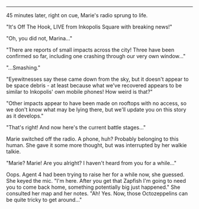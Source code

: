 ***

45 minutes later, right on cue, Marie's radio sprung to life.

"It's Off The Hook, LIVE from Inkopolis Square with breaking news!"

"Oh, you did not, Marina..."

"There are reports of small impacts across the city! Three have been confirmed so far, including one crashing through our very own window..."

"...Smashing."

"Eyewitnesses say these came down from the sky, but it doesn't appear to be space debris - at least because what we've recovered appears to be similar to Inkopolis' own mobile phones! How weird is that?"

"Other impacts appear to have been made on rooftops with no access, so we don't know what may be lying there, but we'll update you on this story as it develops."

"That's right! And now here's the current battle stages..."

Marie switched off the radio. A phone, huh? Probably belonging to this human. She gave it some more thought, but was interrupted by her walkie talkie.

"Marie? Marie! Are you alright? I haven't heard from you for a while..."

Oops. Agent 4 had been trying to raise her for a while now, she guessed. She keyed the mic. "I'm here. After you get that Zapfish I'm going to need you to come back home, something potentially big just happened." She consulted her map and her notes. "Ah! Yes. Now, those Octozeppelins can be quite tricky to get around..."
